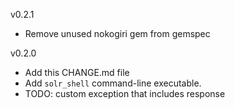 v0.2.1
  * Remove unused nokogiri gem from gemspec
  
v0.2.0
  * Add this CHANGE.md file
  * Add `solr_shell` command-line executable.
  * TODO: custom exception that includes response
   